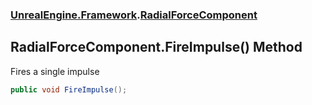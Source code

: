 ### [UnrealEngine.Framework](./UnrealEngine-Framework.md 'UnrealEngine.Framework').[RadialForceComponent](./RadialForceComponent.md 'UnrealEngine.Framework.RadialForceComponent')
## RadialForceComponent.FireImpulse() Method
Fires a single impulse  
```csharp
public void FireImpulse();
```
